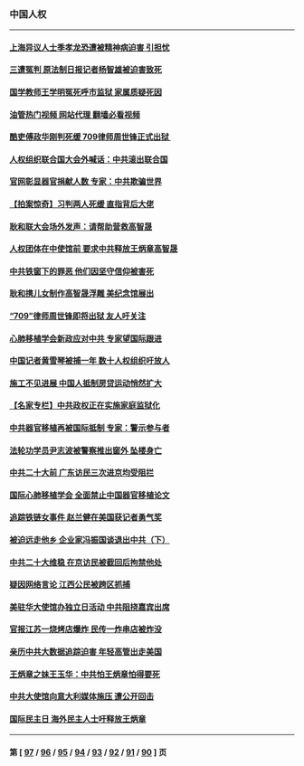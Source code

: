 ### 中国人权
---
#### [上海异议人士季孝龙恐遭被精神病迫害 引担忧](../../pages/ncid278/n13831968.md?09250445) 
#### [三遭冤判 原法制日报记者杨智雄被迫害致死](../../pages/ncid278/n13830419.md?09250445) 
#### [国学教师王学明冤死呼市监狱 家属质疑死因](../../pages/ncid278/n13831866.md?09250445) 
#### [油管热门视频 网站代理 翻墙必看视频](http://209.222.30.114:81/youtube.html?09250445)
#### [酷吏傅政华刚判死缓 709律师周世锋正式出狱 ](../../pages/ncid278/n13831911.md?09250445) 
#### [人权组织联合国大会外喊话：中共滚出联合国](../../pages/ncid278/n13831715.md?09250445) 
#### [官网彰显器官捐献人数 专家：中共欺骗世界](../../pages/ncid278/n13831538.md?09250445) 
#### [【拍案惊奇】习判两人死缓 直指背后大佬](../../pages/ncid278/n13831371.md?09250445) 
#### [耿和联大会场外发声：请帮助营救高智晟](../../pages/ncid278/n13831015.md?09250445) 
#### [人权团体在中使馆前 要求中共释放王炳章高智晟](../../pages/ncid278/n13830116.md?09250445) 
#### [中共铁窗下的罪恶 他们因坚守信仰被害死](../../pages/ncid278/n13828898.md?09250445) 
#### [耿和携儿女制作高智晟浮雕 美纪念馆展出](../../pages/ncid278/n13829624.md?09250445) 
#### [“709”律师周世锋即将出狱 友人吁关注](../../pages/ncid278/n13828809.md?09250445) 
#### [心肺移植学会新政应对中共 专家望国际跟进](../../pages/ncid278/n13829043.md?09250445) 
#### [中国记者黄雪琴被捕一年 数十人权组织吁放人](../../pages/ncid278/n13828630.md?09250445) 
#### [施工不见进展 中国人抵制房贷运动悄然扩大](../../pages/ncid278/n13828435.md?09250445) 
#### [【名家专栏】中共政权正在实施家庭监狱化](../../pages/ncid278/n13828326.md?09250445) 
#### [中共器官移植再被国际抵制 专家：警示参与者](../../pages/ncid278/n13828208.md?09250445) 
#### [法轮功学员尹志波被警察推出窗外 坠楼身亡](../../pages/ncid278/n13828273.md?09250445) 
#### [中共二十大前 广东访民三次进京均受阻拦](../../pages/ncid278/n13828141.md?09250445) 
#### [国际心肺移植学会 全面禁止中国器官移植论文](../../pages/ncid278/n13827785.md?09250445) 
#### [追踪铁链女事件 赵兰健在美国获记者勇气奖](../../pages/ncid278/n13827296.md?09250445) 
#### [被迫远走他乡 企业家冯振国谈退出中共（下）](../../pages/ncid278/n13827432.md?09250445) 
#### [中共二十大维稳 在京访民被截回后拘禁他处](../../pages/ncid278/n13827605.md?09250445) 
#### [疑因网络言论 江西公民被跨区抓捕](../../pages/ncid278/n13827298.md?09250445) 
#### [美驻华大使馆办独立日活动 中共阻挠嘉宾出席](../../pages/ncid278/n13827240.md?09250445) 
#### [官报江苏一烧烤店爆炸 民传一炸串店被炸没](../../pages/ncid278/n13827054.md?09250445) 
#### [亲历中共大数据追踪迫害 年轻高管出走美国](../../pages/ncid278/n13826859.md?09250445) 
#### [王炳章之妹王玉华：中共怕王炳章怕得要死](../../pages/ncid278/n13826911.md?09250445) 
#### [中共大使馆向意大利媒体施压 遭公开回击](../../pages/ncid278/n13826038.md?09250445) 
#### [国际民主日 海外民主人士吁释放王炳章](../../pages/ncid278/n13826558.md?09250445) 

---
#### 第 [ [97](./97.md?09250445) / [96](./96.md?09250445) / [95](./95.md?09250445) / [94](./94.md?09250445) / [93](./93.md?09250445) / [92](./92.md?09250445) / [91](./91.md?09250445) / [90](./90.md?09250445) ] 页
